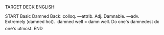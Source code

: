 TARGET DECK
ENGLISH

START
Basic
Damned
Back: colloq. —attrib. Adj. Damnable. —adv. Extremely (damned hot).  damned well = damn well. Do one's damnedest do one's utmost.
END
